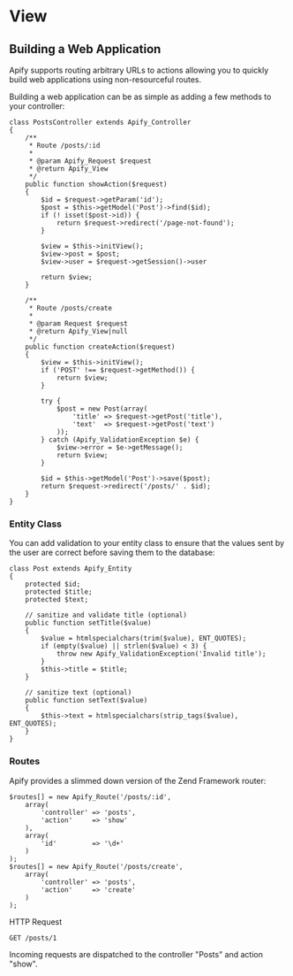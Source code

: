 # View

## Building a Web Application

Apify supports routing arbitrary URLs to actions allowing you to quickly build web applications using non-resourceful routes.

Building a web application can be as simple as adding a few methods to your controller:

    class PostsController extends Apify_Controller
    {
        /** 
         * Route /posts/:id
         *
         * @param Apify_Request $request
         * @return Apify_View
         */
        public function showAction($request)
        {
            $id = $request->getParam('id');
            $post = $this->getModel('Post')->find($id); 
            if (! isset($post->id)) {
                return $request->redirect('/page-not-found');
            }
            
            $view = $this->initView();
            $view->post = $post;
            $view->user = $request->getSession()->user
            
            return $view;
        }
        
        /** 
         * Route /posts/create
         *
         * @param Request $request
         * @return Apify_View|null
         */
        public function createAction($request)
        {
            $view = $this->initView();
            if ('POST' !== $request->getMethod()) {
                return $view;
            }
            
            try {
                $post = new Post(array(
                    'title' => $request->getPost('title'), 
                    'text'  => $request->getPost('text')
                ));            
            } catch (Apify_ValidationException $e) {
                $view->error = $e->getMessage();
                return $view;
            }

            $id = $this->getModel('Post')->save($post);
            return $request->redirect('/posts/' . $id);
        }
    }

### Entity Class

You can add validation to your entity class to ensure that the values sent by the user are correct before saving them to the database:

    class Post extends Apify_Entity
    {
        protected $id;
        protected $title;
        protected $text;
        
        // sanitize and validate title (optional) 
        public function setTitle($value)
        {
            $value = htmlspecialchars(trim($value), ENT_QUOTES);
            if (empty($value) || strlen($value) < 3) {
                throw new Apify_ValidationException('Invalid title');
            }
            $this->title = $title;
        }
        
        // sanitize text (optional) 
        public function setText($value)
        {
            $this->text = htmlspecialchars(strip_tags($value), ENT_QUOTES);
        }
    }

### Routes

Apify provides a slimmed down version of the Zend Framework router:

    $routes[] = new Apify_Route('/posts/:id', 
        array(
            'controller' => 'posts',
            'action'     => 'show'
        ),
        array(
            'id'         => '\d+'
        )
    );
    $routes[] = new Apify_Route('/posts/create', 
        array(
            'controller' => 'posts', 
            'action'     => 'create'
        )
    );

HTTP Request

    GET /posts/1

Incoming requests are dispatched to the controller "Posts" and action "show".

